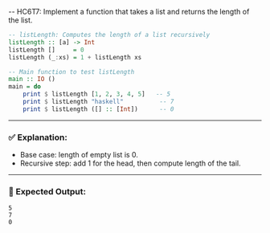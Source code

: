 -- HC6T7: Implement a function that takes a list and returns the length of the list.
```haskell
-- listLength: Computes the length of a list recursively
listLength :: [a] -> Int
listLength []     = 0
listLength (_:xs) = 1 + listLength xs

-- Main function to test listLength
main :: IO ()
main = do
    print $ listLength [1, 2, 3, 4, 5]   -- 5
    print $ listLength "haskell"          -- 7
    print $ listLength ([] :: [Int])      -- 0
```

---

### ✅ Explanation:

* Base case: length of empty list is 0.
* Recursive step: add 1 for the head, then compute length of the tail.

---

### 🧪 Expected Output:

```
5
7
0
```
